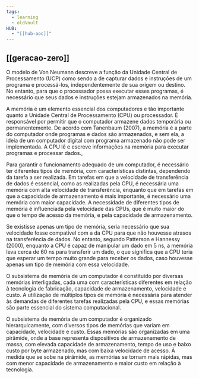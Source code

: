 ```yaml
---
tags:
  - learning
  - oldVoult
HUB:
  - "[[hub-aoc]]"
---
```

## [[geracao-zero]]

O modelo de Von Neumann descreve a função da Unidade Central de Processamento (UCP) como sendo a de capturar dados e instruções de um programa e processá-los, independentemente de sua origem ou destino. No entanto, para que o processador possa executar esses programas, é necessário que seus dados e instruções estejam armazenados na memória.

A memória é um elemento essencial dos computadores e tão importante quanto a Unidade Central de Processamento (CPU) ou processador. É responsável por permitir que o computador armazene dados temporária ou permanentemente. De acordo com Tanenbaum (2007), a memória é a parte do computador onde programas e dados são armazenados, e sem ela, a ideia de um computador digital com programa armazenado não pode ser implementada. A CPU lê e escreve informações na memória para executar programas e processar dados.,

Para garantir o funcionamento adequado de um computador, é necessário ter diferentes tipos de memória, com características distintas, dependendo da tarefa a ser realizada. Em tarefas em que a velocidade de transferência de dados é essencial, como as realizadas pela CPU, é necessária uma memória com alta velocidade de transferência, enquanto que em tarefas em que a capacidade de armazenamento é mais importante, é necessário uma memória com maior capacidade. A necessidade de diferentes tipos de memória é influenciada pela velocidade das CPUs, que é muito maior do que o tempo de acesso da memória, e pela capacidade de armazenamento.

Se existisse apenas um tipo de memória, seria necessário que sua velocidade fosse compatível com a da CPU para que não houvesse atrasos na transferência de dados. No entanto, segundo Patterson e Hannessy (2000), enquanto a CPU é capaz de manipular um dado em 5 ns, a memória leva cerca de 60 ns para transferir um dado, o que significa que a CPU teria que esperar um tempo muito grande para receber os dados, caso houvesse apenas um tipo de memória com essa velocidade.

O subsistema de memória de um computador é constituído por diversas memórias interligadas, cada uma com características diferentes em relação à tecnologia de fabricação, capacidade de armazenamento, velocidade e custo. A utilização de múltiplos tipos de memória é necessária para atender às demandas de diferentes tarefas realizadas pela CPU, e essas memórias são parte essencial do sistema computacional.

O subsistema de memória de um computador é organizado hierarquicamente, com diversos tipos de memórias que variam em capacidade, velocidade e custo. Essas memórias são organizadas em uma pirâmide, onde a base representa dispositivos de armazenamento de massa, com elevada capacidade de armazenamento, tempo de uso e baixo custo por byte armazenado, mas com baixa velocidade de acesso. À medida que se sobe na pirâmide, as memórias se tornam mais rápidas, mas com menor capacidade de armazenamento e maior custo em relação à tecnologia.



